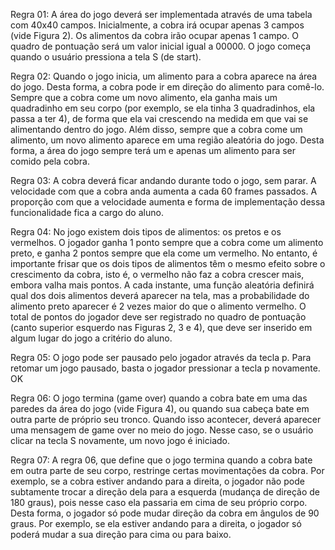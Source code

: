 Regra 01: A área do jogo deverá ser implementada através de uma tabela com 40x40 campos. Inicialmente, a cobra irá ocupar apenas 3 campos (vide Figura 2). Os alimentos da cobra irão ocupar apenas 1 campo. O quadro de pontuação será um valor inicial igual a 00000. O jogo começa quando o usuário pressiona a tela S (de start).

Regra 02: Quando o jogo inicia, um alimento para a cobra aparece na área do jogo. Desta forma, a cobra pode ir em direção do alimento para comê-lo. Sempre que a cobra come um novo alimento, ela ganha mais um quadradinho em seu corpo (por exemplo, se ela tinha 3 quadradinhos, ela passa a ter 4), de forma que ela vai crescendo na medida em que vai se alimentando dentro do jogo. Além disso, sempre que a cobra come um alimento, um novo alimento aparece em uma região aleatória do jogo. Desta forma, a área do jogo sempre terá um e apenas um alimento para ser comido pela cobra.

Regra 03: A cobra deverá ficar andando durante todo o jogo, sem parar. A velocidade com que a cobra anda aumenta a cada 60 frames passados. A proporção com que a velocidade aumenta e forma de implementação dessa funcionalidade fica a cargo do aluno.

Regra 04: No jogo existem dois tipos de alimentos: os pretos e os vermelhos. O jogador ganha 1 ponto sempre que a cobra come um alimento preto, e ganha 2 pontos sempre que ela come um vermelho. No entanto, é importante frisar que os dois tipos de alimentos têm o mesmo efeito sobre o crescimento da cobra, isto é, o vermelho não faz a cobra crescer mais, embora valha mais pontos. A cada instante, uma função aleatória definirá qual dos dois alimentos deverá aparecer na tela, mas a probabilidade do alimento preto aparecer é 2 vezes maior do que o alimento vermelho. O total de pontos do jogador deve ser registrado no quadro de pontuação (canto superior esquerdo nas Figuras 2, 3 e 4), que deve ser inserido em algum lugar do jogo a critério do aluno.

Regra 05: O jogo pode ser pausado pelo jogador através da tecla p. Para retomar um jogo pausado, basta o jogador pressionar a tecla p novamente. OK

Regra 06: O jogo termina (game over) quando a cobra bate em uma das paredes da área do jogo (vide Figura 4), ou quando sua cabeça bate em outra parte de próprio seu tronco. Quando isso acontecer, deverá aparecer uma mensagem de game over no meio do jogo. Nesse caso, se o usuário clicar na tecla S novamente, um novo jogo é iniciado.

Regra 07: A regra 06, que define que o jogo termina quando a cobra bate em outra parte de seu corpo, restringe certas movimentações da cobra. Por exemplo, se a cobra estiver andando para a direita, o jogador não pode subtamente trocar a direção dela para a esquerda (mudança de direção de 180 graus), pois nesse caso ela passaria em cima de seu próprio corpo. Desta forma, o jogador só pode mudar direção da cobra em ângulos de 90 graus. Por exemplo, se ela estiver andando para a direita, o jogador só poderá mudar a sua direção para cima ou para baixo.
